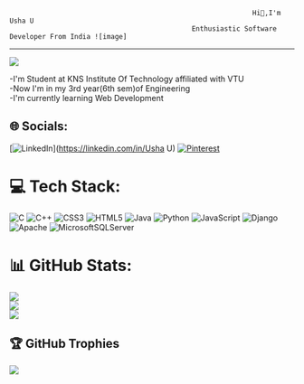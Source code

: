                                                                 Hi👋,I'm Usha U
                                                 Enthusiastic Software Developer From India ![image]



---
[![](https://visitcount.itsvg.in/api?id=USHAU1234&icon=2&color=3)](https://visitcount.itsvg.in)


-I'm Student at KNS Institute Of Technology affiliated with VTU<br>-Now I'm in my 3rd year(6th sem)of Engineering<br>-I'm currently learning Web Development



## 🌐 Socials:
[![LinkedIn](https://img.shields.io/badge/LinkedIn-%230077B5.svg?logo=linkedin&logoColor=white)](https://linkedin.com/in/Usha U) [![Pinterest](https://img.shields.io/badge/Pinterest-%23E60023.svg?logo=Pinterest&logoColor=white)](https://pinterest.com/Usha2003) 

# 💻 Tech Stack:
![C](https://img.shields.io/badge/c-%2300599C.svg?style=flat-square&logo=c&logoColor=white) ![C++](https://img.shields.io/badge/c++-%2300599C.svg?style=flat-square&logo=c%2B%2B&logoColor=white) ![CSS3](https://img.shields.io/badge/css3-%231572B6.svg?style=flat-square&logo=css3&logoColor=white) ![HTML5](https://img.shields.io/badge/html5-%23E34F26.svg?style=flat-square&logo=html5&logoColor=white) ![Java](https://img.shields.io/badge/java-%23ED8B00.svg?style=flat-square&logo=openjdk&logoColor=white) ![Python](https://img.shields.io/badge/python-3670A0?style=flat-square&logo=python&logoColor=ffdd54) ![JavaScript](https://img.shields.io/badge/javascript-%23323330.svg?style=flat-square&logo=javascript&logoColor=%23F7DF1E) ![Django](https://img.shields.io/badge/django-%23092E20.svg?style=flat-square&logo=django&logoColor=white) ![Apache](https://img.shields.io/badge/apache-%23D42029.svg?style=flat-square&logo=apache&logoColor=white) ![MicrosoftSQLServer](https://img.shields.io/badge/Microsoft%20SQL%20Server-CC2927?style=flat-square&logo=microsoft%20sql%20server&logoColor=white)
# 📊 GitHub Stats:
![](https://github-readme-stats.vercel.app/api?username=USHAU1234&theme=merko&hide_border=false&include_all_commits=true&count_private=true)<br/>
![](https://github-readme-streak-stats.herokuapp.com/?user=USHAU1234&theme=merko&hide_border=false)<br/>
![](https://github-readme-stats.vercel.app/api/top-langs/?username=USHAU1234&theme=merko&hide_border=false&include_all_commits=true&count_private=true&layout=compact)

## 🏆 GitHub Trophies
![](https://github-profile-trophy.vercel.app/?username=USHAU1234&theme=matrix&no-frame=false&no-bg=false&margin-w=4)




